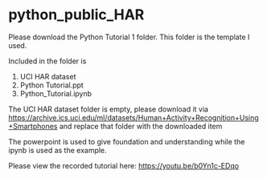 # python_public_HAR

Please download the Python Tutorial 1 folder. This folder is the template I used.

Included in the folder is 
1. UCI HAR dataset
2. Python Tutorial.ppt
3. Python_Tutorial.ipynb

The UCI HAR dataset folder is empty, please download it via https://archive.ics.uci.edu/ml/datasets/Human+Activity+Recognition+Using+Smartphones and replace that folder with the downloaded item

The powerpoint is used to give foundation and understanding while the ipynb is used as the example.

Please view the recorded tutorial here: https://youtu.be/b0Yn1c-EDqo
